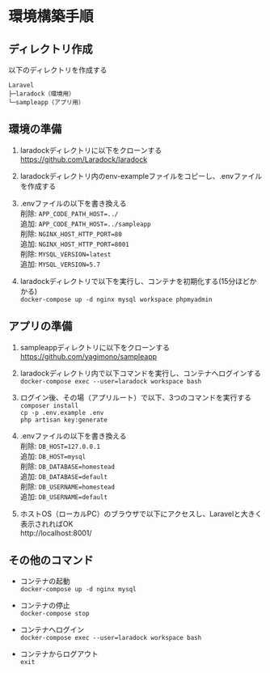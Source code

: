 # 環境構築手順

## ディレクトリ作成

以下のディレクトリを作成する
```
Laravel  
├─laradock（環境用）  
└─sampleapp（アプリ用）
```

## 環境の準備

1. laradockディレクトリに以下をクローンする  
https://github.com/Laradock/laradock

1. laradockディレクトリ内のenv-exampleファイルをコピーし、.envファイルを作成する

1. .envファイルの以下を書き換える  
削除: `APP_CODE_PATH_HOST=../`  
追加: `APP_CODE_PATH_HOST=../sampleapp`  
削除: `NGINX_HOST_HTTP_PORT=80`  
追加: `NGINX_HOST_HTTP_PORT=8001`  
削除: `MYSQL_VERSION=latest`  
追加: `MYSQL_VERSION=5.7`

1. laradockディレクトリで以下を実行し、コンテナを初期化する(15分ほどかかる)  
`docker-compose up -d nginx mysql workspace phpmyadmin`

## アプリの準備

1. sampleappディレクトリに以下をクローンする  
https://github.com/yagimono/sampleapp

1. laradockディレクトリ内で以下コマンドを実行し、コンテナへログインする  
`docker-compose exec --user=laradock workspace bash`

1. ログイン後、その場（アプリルート）で以下、3つのコマンドを実行する  
`composer install`  
`cp -p .env.example .env`  
`php artisan key:generate`  

1. .envファイルの以下を書き換える  
削除: `DB_HOST=127.0.0.1`  
追加: `DB_HOST=mysql`  
削除: `DB_DATABASE=homestead`  
追加: `DB_DATABASE=default`  
削除: `DB_USERNAME=homestead`  
追加: `DB_USERNAME=default`

1. ホストOS（ローカルPC）のブラウザで以下にアクセスし、Laravelと大きく表示されればOK  
   http://localhost:8001/

## その他のコマンド

- コンテナの起動  
`docker-compose up -d nginx mysql`

- コンテナの停止  
`docker-compose stop`

- コンテナへログイン  
`docker-compose exec --user=laradock workspace bash`

- コンテナからログアウト  
`exit`
